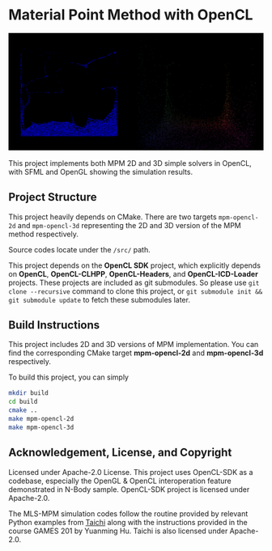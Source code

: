# Material Point Method with OpenCL

![teaser picture](./teaser.png)

This project implements both MPM 2D and 3D simple solvers in OpenCL, with SFML
and OpenGL showing the simulation results. 

## Project Structure
This project heavily depends on CMake. There are two targets `mpm-opencl-2d` and `mpm-opencl-3d` representing the 2D and 3D version of the MPM method respectively.

Source codes locate under the `/src/` path.

This project depends on the **OpenCL SDK** project, which explicitly depends on **OpenCL**, **OpenCL-CLHPP**, **OpenCL-Headers**, and **OpenCL-ICD-Loader** projects.
These projects are included as git submodules. So please use `git clone --recursive` command to clone this project, or `git submodule init && git submodule update` to fetch these submodules later.

## Build Instructions
This project includes 2D and 3D versions of MPM implementation. You can find the corresponding CMake target
**mpm-opencl-2d** and **mpm-opencl-3d** respectively.

To build this project, you can simply
```bash
mkdir build
cd build
cmake ..
make mpm-opencl-2d
make mpm-opencl-3d
```

## Acknowledgement, License, and Copyright
Licensed under Apache-2.0 License. This project uses OpenCL-SDK as a codebase, especially the OpenGL & OpenCL interoperation feature demonstrated in N-Body sample. OpenCL-SDK project is licensed under Apache-2.0.

The MLS-MPM simulation codes follow the routine provided by relevant Python examples from [Taichi](https://github.com/taichi-dev/taichi) along with the instructions provided in the course GAMES 201 by Yuanming Hu. Taichi is also licensed under Apache-2.0.
